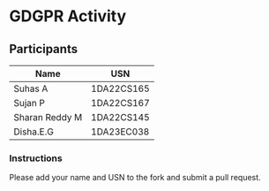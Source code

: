 # GDGPR Activity

## Participants

| Name   | USN        |
|--------|------------|
| Suhas A| 1DA22CS165 |
| Sujan P| 1DA22CS167 |
| Sharan Reddy M| 1DA22CS145|
|Disha.E.G | 1DA23EC038 |

### Instructions
Please add your name and USN to the fork and submit a pull request.

